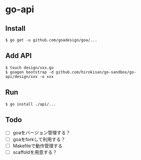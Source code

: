 # go-api

## Install
```
$ go get -u github.com/goadesign/goa/...
```

## Add API
```
$ touch design/xxx.go
$ goagen bootstrap -d github.com/hirokisan/go-sandbox/go-api/design/xxx -o xxx
```

## Run
```
$ go install ./api/...
```

## Todo
- [ ] goaをバージョン管理する？
- [ ] goaをforkして利用する？
- [ ] Makefileで動作管理する
- [ ] scaffoldを用意する？

